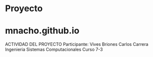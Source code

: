 # Proyecto
# mnacho.github.io


ACTIVIDAD DEL PROYECTO
Participante: Vives Briones Carlos
Carrera Ingenieria Sistemas Computacionales
Curso 7-3
